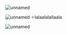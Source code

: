 ![unnamed](https://github.com/user-attachments/assets/23869ecc-3fd0-4f47-a070-c3f7f0cd67ff)

![unnamed](https://github.com/user-attachments/assets/bc73958d-271a-45fa-b289-a65e520e7da8)
✧lalaalalallaala

![unnamed](https://github.com/user-attachments/assets/658895be-3b28-4cfe-bd15-0f55b783effb)


